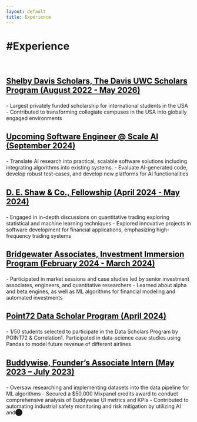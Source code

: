 ```yaml
---
layout: default
title: Experience
---
```


<div class="center">
    <h1> #Experience</h1>
</div>
<br>
<h3 style="font-weight: bold; font-size: 1.5em; text-decoration: underline;">
  <a href="https://www.davisuwcscholars.org/" target="_blank" style="color: black;">Shelby Davis Scholars, The Davis UWC Scholars Program</a> <span style="color: black;">(August 2022 - May 2026)</span>
</h3>
- Largest privately funded scholarship for international students in the USA
- Contributed to transforming collegiate campuses in the USA into globally engaged environments

<br>

<h3 style="font-weight: bold; font-size: 1.5em; text-decoration: underline;">
  <a href="https://scale.com/" target="_blank" style="color: black;">Upcoming Software Engineer @ Scale AI</a> <span style="color: black;">(September 2024)</span>
</h3>
- Translate AI research into practical, scalable software solutions including integrating algorithms into existing systems.
- Evaluate AI-generated code, develop robust test-cases, and develop new platforms for AI functionalities

<br>

<h3 style="font-weight: bold; font-size: 1.5em; text-decoration: underline;">
  <a href="https://www.deshaw.com/" target="_blank" style="color: black;">D. E. Shaw & Co., Fellowship</a> <span style="color: black;">(April 2024 - May 2024)</span>
</h3>
- Engaged in in-depth discussions on quantitative trading exploring statistical and machine learning techniques
- Explored innovative projects in software development for financial applications, emphasizing high-frequency trading systems

<br>

<h3 style="font-weight: bold; font-size: 1.5em; text-decoration: underline;">
  <a href="https://www.bridgewater.com/" target="_blank" style="color: black;">Bridgewater Associates, Investment Immersion Program</a> <span style="color: black;">(February 2024 - March 2024)</span>
</h3>
- Participated in market sessions and case studies led by senior investment associates, engineers, and quantitative researchers
- Learned about alpha and beta engines, as well as ML algorithms for financial modeling and automated investments

<br>

<h3 style="font-weight: bold; font-size: 1.5em; text-decoration: underline;">
  <a href="https://point72.com/" target="_blank" style="color: black;">Point72 Data Scholar Program</a> <span style="color: black;">(April 2024)</span>
</h3>
- 1/50 students selected to participate in the Data Scholars Program by POINT72 & Correlation1. Participated in data-science case studies using Pandas to model future revenue of different airlines

<br>

<h3 style="font-weight: bold; font-size: 1.5em; text-decoration: underline;">
  <a href="https://www.buddywise.co/" target="_blank" style="color: black;">Buddywise, Founder’s Associate Intern</a> <span style="color: black;">(May 2023 – July 2023)</span>
</h3>
- Oversaw researching and implementing datasets into the data pipeline for ML algorithms
- Secured a $50,000 Mixpanel credits award to conduct comprehensive analysis of Buddywise UI metrics and KPIs
- Contributed to automating industrial safety monitoring and risk mitigation by utilizing AI and​⬤
